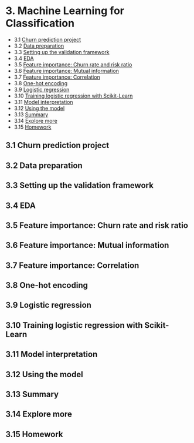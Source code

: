 # 3. Machine Learning for Classification

- 3.1 [Churn prediction project](#01-churn-project)
- 3.2 [Data preparation](#02-data-preparation)
- 3.3 [Setting up the validation framework](#03-validation)
- 3.4 [EDA](#04-eda)
- 3.5 [Feature importance: Churn rate and risk ratio](#05-risk)
- 3.6 [Feature importance: Mutual information](#06-mutual-info)
- 3.7 [Feature importance: Correlation](#07-correlation)
- 3.8 [One-hot encoding](#08-ohe)
- 3.9 [Logistic regression](#09-logistic-regression)
- 3.10 [Training logistic regression with Scikit-Learn](#10-training-log-reg)
- 3.11 [Model interpretation](#11-log-reg-interpretation)
- 3.12 [Using the model](#12-using-log-reg)
- 3.13 [Summary](#13-summary)
- 3.14 [Explore more](#14-explore-more)
- 3.15 [Homework](#homework)

<a id="01-churn-project"></a>
## 3.1 Churn prediction project

<a id="02-data-preparation"></a>
## 3.2 Data preparation

<a id="03-validations"></a>
## 3.3 Setting up the validation framework

<a id="04-eda"></a>
## 3.4 EDA

<a id="05-risk"></a>
## 3.5 Feature importance: Churn rate and risk ratio

<a id="06-mutual-info"></a>
## 3.6 Feature importance: Mutual information

<a id="07-correlation"></a>
## 3.7 Feature importance: Correlation

<a id="08-ohe"></a>
## 3.8 One-hot encoding

<a id="09-logistic-regression"></a>
## 3.9 Logistic regression

<a id="10-training-log-reg"></a>
## 3.10 Training logistic regression with Scikit-Learn

<a id="11-log-reg-interpretation"></a>
## 3.11 Model interpretation

<a id="12-using-log-reg"></a>
## 3.12 Using the model

<a id="13-summary"></a>
## 3.13 Summary

<a id="14-explore-more"></a>
## 3.14 Explore more

<a id="homework"></a>
## 3.15 Homework